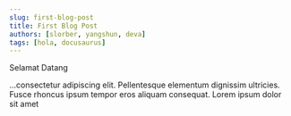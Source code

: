 ```yaml
---
slug: first-blog-post
title: First Blog Post
authors: [slorber, yangshun, deva]
tags: [hola, docusaurus]
---
```


Selamat Datang

<!-- truncate -->

...consectetur adipiscing elit. Pellentesque elementum dignissim ultricies. Fusce rhoncus ipsum tempor eros aliquam consequat. Lorem ipsum dolor sit amet
